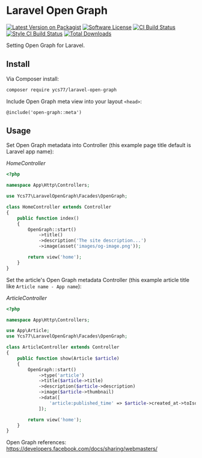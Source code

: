 # Laravel Open Graph

[![Latest Version on Packagist][ico-version]][link-packagist]
[![Software License][ico-license]](LICENSE.md)
[![CI Build Status][ico-ci]][link-ci]
[![Style CI Build Status][ico-style-ci]][link-style-ci]
[![Total Downloads][ico-downloads]][link-downloads]

Setting Open Graph for Laravel.

## Install

Via Composer install:

```bash
composer require ycs77/laravel-open-graph
```

Include Open Graph meta view into your layout `<head>`:

```blade
@include('open-graph::meta')
```

## Usage

Set Open Graph metadata into Controller (this example page title default is Laravel app name):

*HomeController*
```php
<?php

namespace App\Http\Controllers;

use Ycs77\LaravelOpenGraph\Facades\OpenGraph;

class HomeController extends Controller
{
    public function index()
    {
        OpenGraph::start()
            ->title()
            ->description('The site description...')
            ->image(asset('images/og-image.png'));

        return view('home');
    }
}
```

Set the article's Open Graph metadata Controller (this example article title like `Article name - App name`):

*ArticleController*
```php
<?php

namespace App\Http\Controllers;

use App\Article;
use Ycs77\LaravelOpenGraph\Facades\OpenGraph;

class ArticleController extends Controller
{
    public function show(Article $article)
    {
        OpenGraph::start()
            ->type('article')
            ->title($article->title)
            ->description($article->description)
            ->image($article->thumbnail)
            ->data([
                'article:published_time' => $article->created_at->toIso8601String(),
            ]);

        return view('home');
    }
}
```

Open Graph references: https://developers.facebook.com/docs/sharing/webmasters/

[ico-version]: https://img.shields.io/packagist/v/ycs77/laravel-open-graph?style=flat-square
[ico-license]: https://img.shields.io/badge/license-MIT-brightgreen?style=flat-square
[ico-ci]: https://img.shields.io/endpoint.svg?url=https%3A%2F%2Factions-badge.atrox.dev%2Fycs77%2Flaravel-open-graph%2Fbadge%3Fref%3Dmain&label=build&logo=none&style=flat-square
[ico-style-ci]: https://github.styleci.io/repos/268535672/shield?style=flat-square
[ico-downloads]: https://img.shields.io/packagist/dt/ycs77/laravel-open-graph?style=flat-square

[link-packagist]: https://packagist.org/packages/ycs77/laravel-open-graph
[link-ci]: https://actions-badge.atrox.dev/ycs77/laravel-open-graph/goto?ref=main
[link-style-ci]: https://github.styleci.io/repos/268535672
[link-downloads]: https://packagist.org/packages/ycs77/laravel-open-graph
